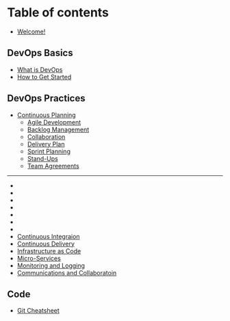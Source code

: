 # Table of contents

* [Welcome!](README.md)

## DevOps Basics

* [What is DevOps](devops-basics/what-is-devops/README.md)
* [How to Get Started](devops-basics/how-to-get-started.md)

## DevOps Practices

* [Continuous Planning](devops-practices/continuous-planning/whatis-continuous-planning.md)
  * [Agile Development](devops-practices/continuous-planning/Agile-Development/Agile-Development.md)
  * [Backlog Management](devops-practices/continuous-planning/Agile-Development/Backlog-Management.md)
  * [Collaboration](devops-practices/continuous-planning/Agile-Development/Collaboration.md)
  * [Delivery Plan](devops-practices/continuous-planning/Agile-Development/Delivery-Plan.md)
  * [Sprint Planning](devops-practices/continuous-planning/Agile-Development/Sprint-Planning.md)
  * [Stand-Ups](devops-practices/continuous-planning/Agile-Development/Stand-Ups.md)
  * [Team Agreements](devops-practices/continuous-planning/Agile-Development/Team-Agreements.md)

***

*
*
*
*
*
*
*
* [Continuous Integraion](devops-practices/continuous-integration.md)
* [Continuous Delivery](devops-practices/continuous-delivery.md)
* [Infrastructure as Code](devops-practices/infrastructure-as-code.md)
* [Micro-Services](devops-practices/micro-services.md)
* [Monitoring and Logging](devops-practices/monitoring-and-logging.md)
* [Communications and Collaboratoin](devops-practices/communications-and-collaboration.md)

## Code

* [Git Cheatsheet](devops-tools/Git/git-cheatsheet.md)
